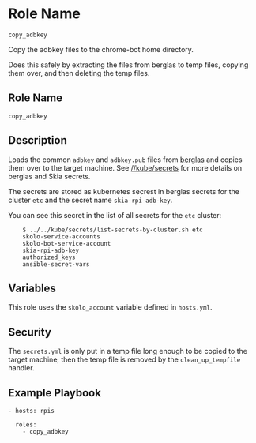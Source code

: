 # Role Name

`copy_adbkey`

Copy the adbkey files to the chrome-bot home directory.

Does this safely by extracting the files from berglas to temp files, copying
them over, and then deleting the temp files.

## Role Name

`copy_adbkey`

## Description

Loads the common `adbkey` and `adbkey.pub` files from
[berglas](https://github.com/GoogleCloudPlatform/berglas) and copies them over
to the target machine. See
[//kube/secrets](https://skia.googlesource.com/buildbot/+/refs/heads/main/kube/secrets/)
for more details on berglas and Skia secrets.

The secrets are stored as kubernetes secrest in berglas secrets for the cluster
`etc` and the secret name `skia-rpi-adb-key`.

You can see this secret in the list of all secrets for the `etc` cluster:

        $ ../../kube/secrets/list-secrets-by-cluster.sh etc
        skolo-service-accounts
        skolo-bot-service-account
        skia-rpi-adb-key
        authorized_keys
        ansible-secret-vars

## Variables

This role uses the `skolo_account` variable defined in `hosts.yml`.

## Security

The `secrets.yml` is only put in a temp file long enough to be copied to the
target machine, then the temp file is removed by the `clean_up_tempfile`
handler.

## Example Playbook

    - hosts: rpis

      roles:
        - copy_adbkey
